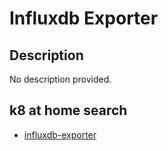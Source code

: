 # Influxdb Exporter

## Description

No description provided.

## k8 at home search

- [influxdb-exporter](https://nanne.dev/k8s-at-home-search/#/influxdb-exporter)
